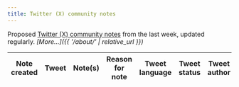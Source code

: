```yaml
---
title: Twitter (X) community notes
---
```


Proposed [Twitter (X) community notes](https://x.com/i/communitynotes/download-data) from the last week, updated regularly. _[More…]({{ '/about/' | relative_url }})_

<div class="table-responsive">
  <table id="notes-table" class="table table-striped" data-order='[[ 0, "desc" ]]'>
    <thead>
      <tr>
        <th>Note created</th>
        <th>Tweet</th>
        <th>Note(s)</th>
        <th>Reason for note</th>
        <th>Tweet language</th>
        <th>Tweet status</th>
        <th>Tweet author</th>
        <th>Tweet content</th>
        <th>Total ratings</th>
      </tr>
    </thead>
    <tbody>
    </tbody>
  </table>
</div>

<script>
  const candidates = {% if site.data.ge2024-candidates %}{{ site.data.ge2024-candidates | jsonify }}{% else %}[]{% endif %};
  const mps = {% if site.data.mps %}{{ site.data.mps | jsonify }}{% else %}[]{% endif %};

  /*
  This list comes from:
  https://developer.x.com/en/docs/twitter-api/enterprise/powertrack-api/guides/operators

  It’s mostly BCP-47, but with some idiosyncracies.
  E.g.:
    * Hebrew is `iw` instead of `he`
    * Indonesian is `in` instead of `id`
    * Haitian Creole is included (`ht`)
  */
  const langLookup = {'am': 'Amharic', 'ar': 'Arabic', 'bg': 'Bulgarian', 'bn': 'Bengali', 'bo': 'Tibetan', 'bs': 'Bosnian', 'ca': 'Catalan', 'ckb': 'Sorani Kurdish', 'cs': 'Czech', 'cy': 'Welsh', 'da': 'Danish', 'de': 'German', 'dv': 'Maldivian', 'el': 'Greek', 'en': 'English', 'es': 'Spanish', 'et': 'Estonian', 'eu': 'Basque', 'fa': 'Persian', 'fi': 'Finnish', 'fr': 'French', 'gu': 'Gujarati', 'hi': 'Hindi', 'hi-Latn': 'Latinized Hindi', 'hr': 'Croatian', 'ht': 'Haitian Creole', 'hu': 'Hungarian', 'hy': 'Armenian', 'in': 'Indonesian', 'is': 'Icelandic', 'it': 'Italian', 'iw': 'Hebrew', 'ja': 'Japanese', 'ka': 'Georgian', 'km': 'Khmer', 'kn': 'Kannada', 'ko': 'Korean', 'lo': 'Lao', 'lt': 'Lithuanian', 'lv': 'Latvian', 'ml': 'Malayalam', 'mr': 'Marathi', 'my': 'Burmese', 'ne': 'Nepali', 'nl': 'Dutch', 'no': 'Norwegian', 'or': 'Oriya', 'pa': 'Panjabi', 'pl': 'Polish', 'ps': 'Pashto', 'pt': 'Portuguese', 'ro': 'Romanian', 'ru': 'Russian', 'sd': 'Sindhi', 'si': 'Sinhala', 'sk': 'Slovak', 'sl': 'Slovenian', 'sr': 'Serbian', 'sv': 'Swedish', 'ta': 'Tamil', 'te': 'Telugu', 'th': 'Thai', 'tl': 'Tagalog', 'tr': 'Turkish', 'ug': 'Uyghur', 'uk': 'Ukrainian', 'ur': 'Urdu', 'vi': 'Vietnamese', 'zh-CN': 'Simplified Chinese', 'zh-TW': 'Traditional Chinese', 'zh': 'Chinese', 'art': 'X', 'qam': 'X', 'qct': 'X', 'qht': 'X', 'qme': 'X', 'qst': 'X', 'und': 'X', 'zxx': 'X'}

  const reasonsLookup = {1: "Factual error", 2: "Manipulated media", 3: "Missing important context", 4: "Other", 5: "Outdated information", 6: "Satire", 7: "Unverified claim as fact"}

  const getReasons = function (values) {
    if (!Array.isArray(values)) {
      return values;
    }
    return values.map(v => reasonsLookup[v]).join(", ");
  }

  const includesReason = function (reason) {
    return function (rowData, rowIdx) {
      for (let i = 0; i < rowData['notes'].length; i++) {
        if (rowData['notes'][i]['reasons'].includes(reason)) {
          return true;
        }
      }
      return false;
    }
  }

  let table = new DataTable('#notes-table', {
    layout: {
      top2Start: 'search',
      top: 'searchPanes',
      topStart: 'info',
      topEnd: 'paging',
      bottomStart: 'info',
      bottom2Start: 'pageLength'
    },
    fixedHeader: true,
    ajax: {
      url: '{{ '/data/notes.json' | relative_url }}',
      dataSrc: ''
    },
    columns: [
      {
        data: 'notes',
        render: function (data, type, row, meta) {
          if (type !== 'display') {
            return data[0]['created_at'];
          }
          return '<a href="https://x.com/i/birdwatch/t/' + row['tweet_id'] + '" target="_blank">' + luxon.DateTime.fromISO(data[0]['created_at']).toFormat('d MMM yyyy') + '</a>';
        },
        searchable: false
      },
      {
        data: 'tweet_id',
        width: '550px',
        render: function (data, type, row, meta) {
          if (type !== 'display') {
            return data;
          }
          content = row['tweet'] ? row['tweet'] : '';
          return '<blockquote class="twitter-tweet">' + content + '<a href="https://twitter.com/_/status/' + data + '"></a></blockquote>';
        }
      },
      {
        data: 'notes',
        render: function (data, type, row, meta) {
          let output = data[0]['summary'];
          for (let i = 1; i < data.length; i++) {
            output = output + '<br><hr>' + data[i]['summary'];
          }
          return output;
        }
      },
      {
        data: 'notes',
        visible: false,
        searchPanes: {
          options: [
            {
              label: 'Factual error',
              value: includesReason(1),
            },
            {
              label: 'Manipulated media',
              value: includesReason(2),
            },
            {
              label: 'Missing important context',
              value: includesReason(3),
            },
            {
              label: 'Other',
              value: includesReason(4),
            },
            {
              label: 'Outdated information',
              value: includesReason(5),
            },
            {
              label: 'Satire',
              value: includesReason(6),
            },
            {
              label: 'Unverified claim as fact',
              value: includesReason(7),
            }
          ]
        }
      },
      {
        data: 'lang',
        visible: false,
        defaultContent: '',
        render: function (data, type, row, meta) {
          if (!data) {
            if (type === 'sort') {
              return '~ (put this last)';
            }
            if (type === 'display') {
              return 'Unknown language (see about page)';
            }
            return data;
          }
          const niceName = langLookup[data];
          if (niceName === 'X') {
            // there are a handful of language codes that are used for
            // esoteric Twitter (X) things, including emoji-only tweets (`art`)
            // and hashtag-only tweets (`qht`). We lump these all together
            if (type === 'display') {
              return 'Twitter (X) special (see about page)';
            }
            return niceName;
          }
          if (type === 'display' || type === 'sort') {
            return niceName;
          }
          return data;
        }
      },
      {
        data: 'deleted',
        visible: false,
        defaultContent: 0,
        render: function (data, type, row, meta) {
          if (type === 'display') {
            return (data === 1) ? 'Deleted' : 'Published';
          }
          return data;
        }
      },
      {
        data: 'user',
        searchable: true,
        visible: false,
        defaultContent: '',
        searchPanes: {
          threshold: 1,
          options: [
            {
              label: 'GE2024 candidates',
              value: function (rowData, rowIdx) {
                if (!rowData['user']) {
                  return false;
                }
                return candidates.includes(rowData['user'].toLowerCase());
              }
            },
            {
              label: 'Former UK MPs',
              value: function (rowData, rowIdx) {
                if (!rowData['user']) {
                  return false;
                }
                return mps.includes(rowData['user'].toLowerCase());
              }
            }
          ]
        }
      },
      {
        data: 'tweet',
        searchable: true,
        visible: false,
        defaultContent: ''
      },
      {
        data: 'notes',
        searchable: false,
        visible: true,
        defaultContent: 0,
        render: function (data, type, row, meta) {
          let totalRating = 0;
          for (let i = 0; i < data.length; i++) {
            if (data[i]['ratings']) {
              totalRating = totalRating + data[i]['ratings'];
            }
          }
          if (type === 'display') {
            return totalRating.toLocaleString();
          }
          return totalRating;
        }
      }
    ],
    drawCallback: function (settings) {
      twttr.widgets.load();
    },
    searchPanes: {
      orderable: false,
      columns: [4, 5, 6, 3],
      preSelect: [
        {
          column: 4,
          rows: ['en', 'X', '']
        },
        {
          column: 5,
          rows: [0]
        },
      ],
      initCollapsed: true
    }
  });

  twttr.events.bind(
    'rendered',
    function () {
      table.fixedHeader.adjust();
    }
  );
</script>
